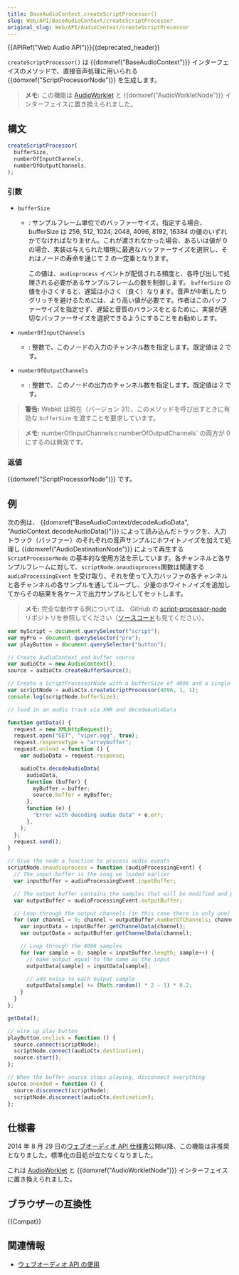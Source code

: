 ```yaml
---
title: BaseAudioContext.createScriptProcessor()
slug: Web/API/BaseAudioContext/createScriptProcessor
original_slug: Web/API/AudioContext/createScriptProcessor
---
```


{{APIRef("Web Audio API")}}{{deprecated_header}}

`createScriptProcessor()` は {{domxref("BaseAudioContext")}} インターフェイスのメソッドで、直接音声処理に用いられる {{domxref("ScriptProcessorNode")}} を生成します。

> **メモ:** この機能は [AudioWorklet](/ja/docs/Web/API/AudioWorklet) と {{domxref("AudioWorkletNode")}} インターフェイスに置き換えられました。

## 構文

```js
createScriptProcessor(
  bufferSize,
  numberOfInputChannels,
  numberOfOutputChannels,
);
```

### 引数

- `bufferSize`

  - : サンプルフレーム単位でのバッファーサイズ。指定する場合、 bufferSize は 256, 512, 1024, 2048, 4096, 8192, 16384 の値のいずれかでなければなりません。これが渡されなかった場合、あるいは値が 0 の場合、実装は与えられた環境に最適なバッファーサイズを選択し、それはノードの寿命を通じて 2 の一定乗となります。

    この値は、`audioprocess` イベントが配信される頻度と、各呼び出しで処理される必要があるサンプルフレームの数を制御します。 `bufferSize` の値を小さくすると、遅延は小さく（良く）なります。音声が中断したりグリッチを避けるためには、より高い値が必要です。作者はこのバッファーサイズを指定せず、遅延と音質のバランスをとるために、実装が適切なバッファーサイズを選択できるようにすることをお勧めします。

- `numberOfInputChannels`
  - : 整数で、このノードの入力のチャンネル数を指定します。既定値は 2 です。
- `numberOfOutputChannels`
  - : 整数で、このノードの出力のチャンネル数を指定します。既定値は 2 です。

> **警告:** Webkit は現在（バージョン 31）、このメソッドを呼び出すときに有効な `bufferSize` を渡すことを要求しています。

> **メモ:** numberOfInputChannels`と`numberOfOutputChannels` の両方が 0 にするのは無効です。

### 返値

{{domxref("ScriptProcessorNode")}} です。

## 例

次の例は、 {{domxref("BaseAudioContext/decodeAudioData", "AudioContext.decodeAudioData()")}} によって読み込んだトラックを、入力トラック（バッファー）のそれぞれの音声サンプルにホワイトノイズを加えて処理し {{domxref("AudioDestinationNode")}} によって再生する `ScriptProcessorNode` の基本的な使用方法を示しています。各チャンネルと各サンプルフレームに対して、`scriptNode.onaudioprocess`関数は関連する `audioProcessingEvent` を受け取り、それを使って入力バッファの各チャンネルと各チャンネルの各サンプルを通してループし、少量のホワイトノイズを追加してからその結果を各ケースで出力サンプルとしてセットします。

> **メモ:** 完全な動作する例については、 GitHub の [script-processor-node](https://mdn.github.io/webaudio-examples/script-processor-node/) リポジトリを参照してください（[ソースコード](https://github.com/mdn/webaudio-examples/blob/master/script-processor-node/index.html)も見てください）。

```js
var myScript = document.querySelector("script");
var myPre = document.querySelector("pre");
var playButton = document.querySelector("button");

// Create AudioContext and buffer source
var audioCtx = new AudioContext();
source = audioCtx.createBufferSource();

// Create a ScriptProcessorNode with a bufferSize of 4096 and a single input and output channel
var scriptNode = audioCtx.createScriptProcessor(4096, 1, 1);
console.log(scriptNode.bufferSize);

// load in an audio track via XHR and decodeAudioData

function getData() {
  request = new XMLHttpRequest();
  request.open("GET", "viper.ogg", true);
  request.responseType = "arraybuffer";
  request.onload = function () {
    var audioData = request.response;

    audioCtx.decodeAudioData(
      audioData,
      function (buffer) {
        myBuffer = buffer;
        source.buffer = myBuffer;
      },
      function (e) {
        "Error with decoding audio data" + e.err;
      },
    );
  };
  request.send();
}

// Give the node a function to process audio events
scriptNode.onaudioprocess = function (audioProcessingEvent) {
  // The input buffer is the song we loaded earlier
  var inputBuffer = audioProcessingEvent.inputBuffer;

  // The output buffer contains the samples that will be modified and played
  var outputBuffer = audioProcessingEvent.outputBuffer;

  // Loop through the output channels (in this case there is only one)
  for (var channel = 0; channel < outputBuffer.numberOfChannels; channel++) {
    var inputData = inputBuffer.getChannelData(channel);
    var outputData = outputBuffer.getChannelData(channel);

    // Loop through the 4096 samples
    for (var sample = 0; sample < inputBuffer.length; sample++) {
      // make output equal to the same as the input
      outputData[sample] = inputData[sample];

      // add noise to each output sample
      outputData[sample] += (Math.random() * 2 - 1) * 0.2;
    }
  }
};

getData();

// wire up play button
playButton.onclick = function () {
  source.connect(scriptNode);
  scriptNode.connect(audioCtx.destination);
  source.start();
};

// When the buffer source stops playing, disconnect everything
source.onended = function () {
  source.disconnect(scriptNode);
  scriptNode.disconnect(audioCtx.destination);
};
```

## 仕様書

2014 年 8 月 29 日の[ウェブオーディオ API 仕様書](https://webaudio.github.io/web-audio-api/#dom-baseaudiocontext-createscriptprocessor)公開以降、この機能は非推奨となりました。標準化の目処が立たなくなりました。

これは [AudioWorklet](/ja/docs/Web/API/AudioWorklet) と {{domxref("AudioWorkletNode")}} インターフェイスに置き換えられました。

## ブラウザーの互換性

{{Compat}}

## 関連情報

- [ウェブオーディオ API の使用](/ja/docs/Web/API/Web_Audio_API/Using_Web_Audio_API)
